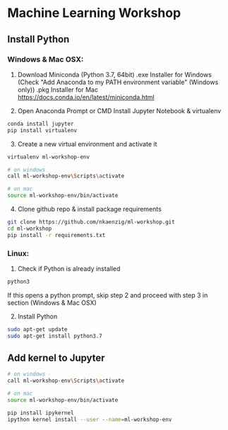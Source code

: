 # Machine Learning Workshop

## Install Python
### Windows & Mac OSX:
1. Download Miniconda (Python 3.7, 64bit) 
.exe Installer for Windows (Check "Add Anaconda to my PATH environment variable" (Windows only))
.pkg Installer for Mac
https://docs.conda.io/en/latest/miniconda.html

2. Open Anaconda Prompt or CMD
Install Jupyter Notebook & virtualenv
```sh
conda install jupyter
pip install virtualenv
```

3. Create a new virtual environment and activate it
```sh
virtualenv ml-workshop-env

# on windows
call ml-workshop-env\Scripts\activate

# on mac
source ml-workshop-env/bin/activate
```

4. Clone github repo & install package requirements
```sh
git clone https://github.com/nkaenzig/ml-workshop.git
cd ml-workshop
pip install -r requirements.txt
```


### Linux:
1. Check if Python is already installed
```sh
python3
```
If this opens a python prompt, skip step 2 and proceed with step 3 in section (Windows & Mac OSX)

2. Install Python
```sh
sudo apt-get update
sudo apt-get install python3.7
```

## Add kernel to Jupyter
```sh
# on windows
call ml-workshop-env\Scripts\activate

# on mac
source ml-workshop-env/bin/activate

pip install ipykernel
ipython kernel install --user --name=ml-workshop-env
```


